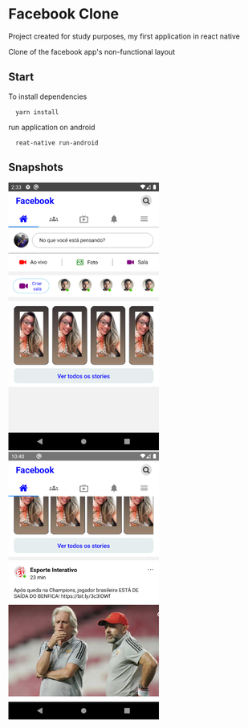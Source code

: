 # Facebook Clone

Project created for study purposes, my first application in react native

Clone of the facebook app's non-functional layout

## Start

To install dependencies

```shell
  yarn install

```

run application on android

```shell
  reat-native run-android
```

## Snapshots

<img src="./images/screen1.png" data-canonical-src="./images/screen1.png" width="300" />
<img src="./images/screen_2.png" data-canonical-src="./images/screen_2.png" width="300" />
